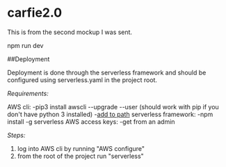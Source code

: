 # carfie2.0

This is from the second mockup I was sent. 

npm run dev


##Deployment

Deployment is done through the serverless framework and should be configured using serverless.yaml in the project root.

_Requirements:_

AWS cli:
  -pip3 install awscli --upgrade --user (should work with pip if you don't have python 3 installed)
  -[add to path](https://docs.aws.amazon.com/cli/latest/userguide/install-macos.html#awscli-install-osx-path)
serverless framework:
  -npm install -g serverless
AWS access keys:
  -get from an admin

_Steps:_
1) log into AWS cli by running "AWS configure"
2) from the root of the project run "serverless"
